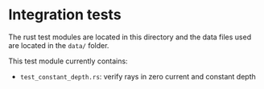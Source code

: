 # Integration tests

The rust test modules are located in this directory and the data files used are
located in the `data/` folder.

This test module currently contains:
- `test_constant_depth.rs`: verify rays in zero current and constant depth
